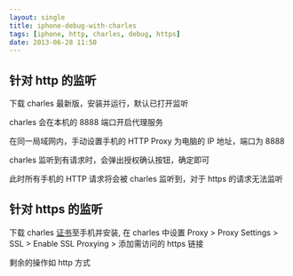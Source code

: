 ```yaml
---
layout: single
title: iphone-debug-with-charles
tags: [iphone, http, charles, debug, https]
date: 2013-06-28 11:50
---
```


## 针对 http 的监听

下载 charles 最新版，安装并运行，默认已打开监听

charles 会在本机的 8888 端口开启代理服务

在同一局域网内，手动设置手机的 HTTP Proxy 为电脑的 IP 地址，端口为 8888

charles 监听到有请求时，会弹出授权确认按钮，确定即可

此时所有手机的 HTTP 请求将会被 charles 监听到，对于 https 的请求无法监听

## 针对 https 的监听

下载 charles [证书](/files/charles-proxy-ssl-proxying-certificate.crt)至手机并安装, 在 charles 中设置 Proxy > Proxy Settings > SSL > Enable SSL Proxying > 添加需访问的 https 链接

剩余的操作如 http 方式
